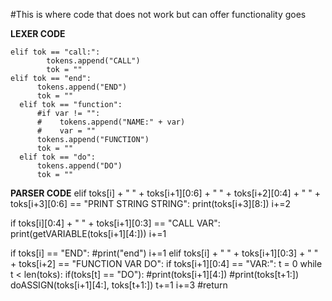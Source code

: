 #This is where code that does not work but can offer functionality goes

**LEXER CODE**
```
elif tok == "call:":
        tokens.append("CALL")
        tok = ""
elif tok == "end":
      tokens.append("END")
      tok = ""
  elif tok == "function":
      #if var != "":
      #    tokens.append("NAME:" + var)
      #    var = ""
      tokens.append("FUNCTION")
      tok = ""
  elif tok == "do":
      tokens.append("DO")
      tok = ""
```











**PARSER CODE**
elif toks[i] + " " + toks[i+1][0:6] + " " + toks[i+2][0:4] + " " + toks[i+3][0:6] == "PRINT STRING STRING":
        print(toks[i+3][8:])
        i+=2

if toks[i][0:4] + " " + toks[i+1][0:3] == "CALL VAR":
        print(getVARIABLE(toks[i+1][4:]))
        i+=1

if toks[i] == "END":
        #print("end")
        i+=1
    elif toks[i] + " " + toks[i+1][0:3] + " " + toks[i+2] == "FUNCTION VAR DO":
        if toks[i+1][0:4] == "VAR:":
            t = 0
            while t < len(toks):
                if(toks[t] == "DO"):
                    #print(toks[i+1][4:])
                    #print(toks[t+1:])
                    doASSIGN(toks[i+1][4:], toks[t+1:])
                t+=1
        i+=3
        #return
